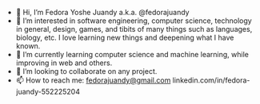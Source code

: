 - 👋 Hi, I’m Fedora Yoshe Juandy a.k.a. @fedorajuandy
- 👀 I’m interested in software engineering, computer science, technology in general, design, games, and tibits of many things such as languages, biology, etc.
     I love learning new things and deepening what I have known.
- 🌱 I’m currently learning computer science and machine learning, while improving in web and others.
- 💞️ I’m looking to collaborate on any project.
- 📫 How to reach me:
     fedorajuandy@gmail.com
     linkedin.com/in/fedora-juandy-552225204

<!---
fedorajuandy/fedorajuandy is a ✨ special ✨ repository because its `README.md` (this file) appears on your GitHub profile.
You can click the Preview link to take a look at your changes.
--->
